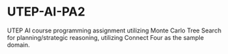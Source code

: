 # UTEP-AI-PA2
UTEP AI course programming assignment utilizing Monte Carlo Tree Search for planning/strategic reasoning, utilizing Connect Four as the sample domain.

